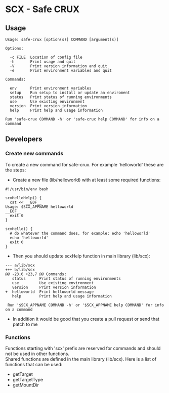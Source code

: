 
# SCX - Safe CRUX

## Usage

```
Usage: safe-crux [option(s)] COMMAND [argument(s)]

Options:

  -c FILE  Location of config file
  -h       Print usage and quit
  -V       Print version information and quit
  -e       Print environment variables and quit

Commands:

  env      Print environment variables
  setup    Run setup to install or update an enviroment
  status   Print status of running environments
  use      Use existing environment
  version  Print version information
  help     Print help and usage information

Run 'safe-crux COMMAND -h' or 'safe-crux help COMMAND' for info on a command
```


## Developers

### Create new commands

To create a new command for safe-crux. For example 'helloworld' these are the steps:

* Create a new file (lib/helloworld) with at least some required functions:
```
#!/usr/bin/env bash

scxHelloHelp() {
  cat << __EOF__
Usage: $SCX_APPNAME helloworld
__EOF__
  exit 0
}

scxHello() {
  # do whatever the command does, for example: echo 'helloworld'
  echo 'helloworld'
  exit 0
}
```

* Then you should update scxHelp function in main library (lib/scx):
```
--- a/lib/scx
+++ b/lib/scx
@@ -23,6 +23,7 @@ Commands:
   status      Print status of running environments
   use         Use existing environment
   version     Print version information
+  helloworld  Print helloworld message
   help        Print help and usage information
 
 Run '$SCX_APPNAME COMMAND -h' or '$SCX_APPNAME help COMMAND' for info on a command
```

* In addition it would be good that you create a pull request or send that patch to me


### Functions

Functions starting with 'scx' prefix are reserved for commands and should not be used in other functions.  
Shared functions are defined in the main library (lib/scx). Here is a list of functions that can be used:
* getTarget
* getTargetType
* getMountDir
